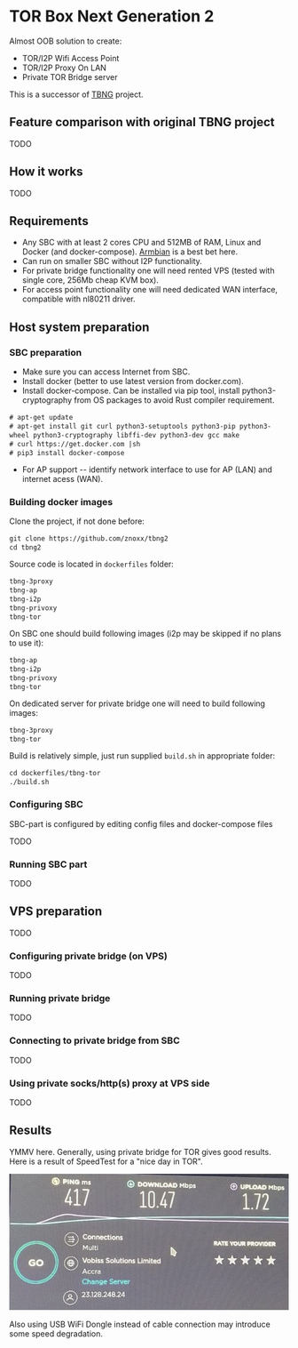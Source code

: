 # TOR Box Next Generation 2
Almost OOB solution to create:
* TOR/I2P Wifi Access Point
* TOR/I2P Proxy On LAN
* Private TOR Bridge server

This is a successor of [TBNG](https://github.com/znoxx/tbng) project.

## Feature comparison with original TBNG project

TODO

## How it works

TODO

## Requirements

* Any SBC with at least 2 cores CPU and 512MB of RAM, Linux and Docker (and docker-compose). [Armbian](https://armbian.com) is a best bet here.
* Can run on smaller SBC without I2P functionality.
* For private bridge functionality one will need rented VPS (tested with single core, 256Mb cheap KVM box).
* For access point functionality one will need dedicated WAN interface, compatible with nl80211 driver.

## Host system preparation

### SBC preparation

* Make sure you can access Internet from SBC.
* Install docker (better to use latest version from docker.com).
* Install docker-compose. Can be installed via pip tool, install python3-cryptography from OS packages to avoid Rust compiler requirement.

```
# apt-get update
# apt-get install git curl python3-setuptools python3-pip python3-wheel python3-cryptography libffi-dev python3-dev gcc make
# curl https://get.docker.com |sh
# pip3 install docker-compose
```

* For AP support -- identify network interface to use for AP (LAN) and internet acess (WAN). 

### Building docker images

Clone the project, if not done before:
```
git clone https://github.com/znoxx/tbng2
cd tbng2
```
Source code is located in `dockerfiles` folder:

```
tbng-3proxy
tbng-ap
tbng-i2p
tbng-privoxy
tbng-tor
```
On SBC one should build following images (i2p may be skipped if no plans to use it):
```
tbng-ap
tbng-i2p
tbng-privoxy
tbng-tor
```

On dedicated server for private bridge one will need to build following images:
```
tbng-3proxy
tbng-tor
```

Build is relatively simple, just run supplied `build.sh` in appropriate folder:

```
cd dockerfiles/tbng-tor
./build.sh
```

### Configuring SBC
SBC-part is configured by editing config files and docker-compose files

TODO
### Running SBC part
TODO

## VPS preparation
TODO

### Configuring private bridge (on VPS)
TODO

### Running private bridge
TODO

### Connecting to private bridge from SBC 
TODO

### Using private socks/http(s) proxy at VPS side
TODO

## Results

YMMV here. Generally, using private bridge for TOR gives good results. Here is a result of SpeedTest for a "nice day in TOR".

![result](result.jpg)

Also using USB WiFi Dongle instead of cable connection may introduce some speed degradation.


